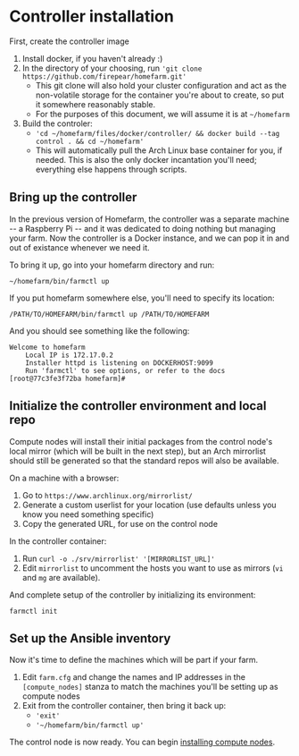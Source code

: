 # Controller installation

First, create the controller image

1. Install docker, if you haven't already :)
1. In the directory of your choosing, run `'git clone https://github.com/firepear/homefarm.git'`
    * This git clone will also hold your cluster configuration and act
      as the non-volatile storage for the container you're about to
      create, so put it somewhere reasonably stable.
    * For the purposes of this document, we will assume it is at `~/homefarm`
1. Build the controler:
    * `'cd ~/homefarm/files/docker/controller/ && docker build --tag control . && cd ~/homefarm'`
    * This will automatically pull the Arch Linux base container for
      you, if needed. This is also the only docker incantation you'll
      need; everything else happens through scripts.

## Bring up the controller

In the previous version of Homefarm, the controller was a separate
machine -- a Raspberry Pi -- and it was dedicated to doing nothing but
managing your farm. Now the controller is a Docker instance, and we
can pop it in and out of existance whenever we need it.

To bring it up, go into your homefarm directory and run:

`~/homefarm/bin/farmctl up`

If you put homefarm somewhere else, you'll need to specify its location:

`/PATH/TO/HOMEFARM/bin/farmctl up /PATH/TO/HOMEFARM`

And you should see something like the following:

```
Welcome to homefarm
    Local IP is 172.17.0.2
    Installer httpd is listening on DOCKERHOST:9099
    Run 'farmctl' to see options, or refer to the docs
[root@77c3fe3f72ba homefarm]# 
```

## Initialize the controller environment and local repo

Compute nodes will install their initial packages from the control
node's local mirror (which will be built in the next step), but an
Arch mirrorlist should still be generated so that the standard repos
will also be available.

On a machine with a browser:

1. Go to `https://www.archlinux.org/mirrorlist/`
1. Generate a custom userlist for your location (use defaults unless
   you know you need something specific)
1. Copy the generated URL, for use on the control node

In the controller container:

1. Run `curl -o ./srv/mirrorlist' '[MIRRORLIST_URL]'`
1. Edit `mirrorlist` to uncomment the hosts you want to use as mirrors
   (`vi` and `mg` are available).

And complete setup of the controller by initializing its environment:

`farmctl init`


## Set up the Ansible inventory

Now it's time to define the machines which will be part if your farm.

1. Edit `farm.cfg` and change the names and IP addresses in the
   `[compute_nodes]` stanza to match the machines you'll be setting up
   as compute nodes
2. Exit from the controller container, then bring it back up:
   * `'exit'`
   * `'~/homefarm/bin/farmctl up'`

The control node is now ready. You can begin [installing compute
nodes](https://github.com/firepear/homefarm/blob/master/docs/compute_install.md).
